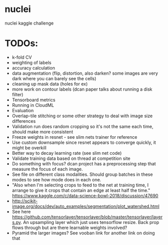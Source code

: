 # nuclei
nuclei kaggle challenge

# TODOs:

- k-fold CV
- weighting of labels
- accuracy calculation
- data augmentation (flip, distortion, also darken? some images are very dark where you can barely see the cells)
- cleaning up mask data (holes for ex)
- more work on contour labels (dcan paper talks about running a disk filter)
- Tensorboard metrics
- Running in CloudML
- Evaluation
- Overlap-tile stitching or some other strategy to deal with image size differences
- Validation run does random cropping so it's not the same each time, should make more consistent
- Freeze weights in resnet - see slim nets trainer for reference
- Use custom downsample since resnet appears to converge quickly, it might be overkill
- Better way to decay learning rate (see slim net code)
- Validate training data based on thread at competition site
- Do something with focus? dcan project has a preprocessing step that measure the focus of each image.
- See file on different class modalities. Should group batches in these modes to see how mode does  in each one.
- "Also when I'm selecting crops to feed to the net at training time, I arrange to give it crops that contain an 
edge at least half the time." https://www.kaggle.com/c/data-science-bowl-2018/discussion/47690
- http://scikit-image.org/docs/dev/auto_examples/segmentation/plot_watershed.html
- See here https://github.com/tensorlayer/tensorlayer/blob/master/tensorlayer/layers.py. An upsampling layer which 
just uses tensorflow resize. Back prop flows through but are there learnable weights involved?
- Pyramid the larger images? See vooban link for another link on doing that
